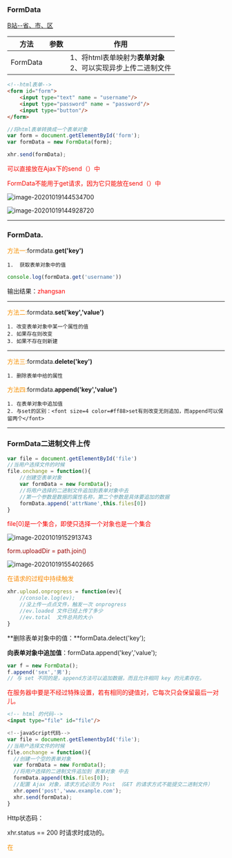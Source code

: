 ### FormData

[B站--省、市、区](https://www.bilibili.com/video/BV11E411e7yF?p=23)

| 方法     | 参数 | 作用                                                         |
| -------- | ---- | ------------------------------------------------------------ |
| FormData |      | 1、将html表单映射为**表单对象**<br>2、可以实现异步上传二进制文件 |

```html
<!--html表单-->
<form id="form">
	<input type="text" name = "username"/>
    <input type="password" name = "password"/>
    <input type="button"/>   
</form>
```

```javascript
//将html表单转换成一个表单对象
var form = document.getElementById('form');
var formData = new FormData(form);
```

```javascript
xhr.send(formData);
```

<font color=#f8080>可以直接放在Ajax下的send（）中</font>

<font color=#f8080>FormData不能用于get请求，因为它只能放在send（）中</font>

![image-20201019144534700](C:\Users\18130\AppData\Roaming\Typora\typora-user-images\image-20201019144534700.png)



![image-20201019144928720](C:\Users\18130\AppData\Roaming\Typora\typora-user-images\image-20201019144928720.png)

-----

### FormData.

<font color=#f890>方法一:</font>formdata.**get('key')** 

	1.  获取表单对象中的值

```javascript
console.log(formData.get('username'))
```

输出结果：<font color=#ff00>zhangsan</font>

-----

<font color=#f890>方法二:</font>formdata.**set('key','value')** 

	1. 改变表单对象中某一个属性的值
 	2. 如果存在则改变
 	3. 如果不存在则新建

----

<font color=#f890>方法三:</font>formdata.**delete('key')** 

	1. 删除表单中给的属性

<font color=#f890>方法四:</font>formdata.**append('key','value')** 

	1. 在表单对象中追加值
 	2. 与set的区别：<font size=4 color=#ff88>set有则改变无则追加，而append可以保留两个</font>

----

### FormData二进制文件上传

```javascript
var file = document.getElementById('file')
//当用户选择文件的时候
file.onchange = function(){
    //创建空表单对象
    var formData = new FormData();
    //将用户选择的二进制文件追加到表单对象中去
    //第一个参数是数据的属性名称，第二个参数是具体要追加的数据
    formData.append('attrName',this.files[0])
}
```

<font color=#f900>file[0]是一个集合，即使只选择一个对象也是一个集合</font>

![image-20201019152913743](C:\Users\18130\AppData\Roaming\Typora\typora-user-images\image-20201019152913743.png)

<font color=#900>form.uploadDir = path.join()</font>

![image-20201019155402665](C:\Users\18130\AppData\Roaming\Typora\typora-user-images\image-20201019155402665.png) 

<font color=#f988>在请求的过程中持续触发</font>

```javascript
xhr.upload.onprogress = function(ev){
	//console.log(ev);
    //没上传一点点文件，触发一次 onprogress
    //ev.loaded 文件已经上传了多少
    //ev.total  文件总共的大小
}
```

 

**删除表单对象中的值：**formData.delect('key');

**向表单对象中追加值**：formData.append('key','value');

```javascript
var f = new FormData();
f.append('sex','男');
// 与 set 不同的是，append方法可以追加数据，而且允许相同 key 的元素存在。
```

<font color=#f809>在服务器中要是不经过特殊设置，若有相同的键值对，它每次只会保留最后一对儿。</font>

```html
<!-- html 的代码-->
<input type="file" id="file"/>
```

```javascript
<!--javaScript代码-->
var file = document.getElementbyId('file');
//当用户选择文件的时候
file.onchange = function(){
  //创建一个空的表单对象
  var formData = new FormData();
  //将用户选择的二进制文件追加到 表单对象 中去
  formData.append(this.files[0]);
  //配置 Ajax 对象，请求方式必须为 Post （GET 的请求方式不能提交二进制文件）
  xhr.open('post','www.example.com');
  xhr.send(formData);
}
```

Http状态码：

xhr.status == 200 时请求时成功的。

<font color = #f890>在</font>

